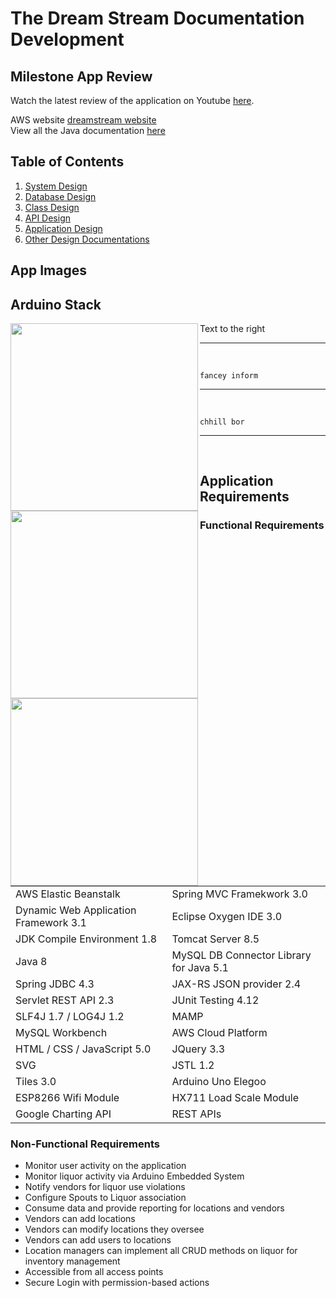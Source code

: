 # The Dream Stream Documentation Development


## Milestone App Review
Watch the latest review of the application on Youtube [here](https://www.youtube.com/embed/3njvE3QVbVk). 

AWS website [dreamstream website](http://thedreamstream.us-east-2.elasticbeanstalk.com)  
View all the Java documentation [here](https://mmitar.github.io/capstone/)

## Table of Contents	
1. [System Design](https://github.com/mmitar/capstone/tree/master/_System%20Design)
2. [Database Design](https://github.com/mmitar/capstone/tree/master/_Database%20Design)	
3. [Class Design](https://github.com/mmitar/capstone/tree/master/_Class%20Design)	
4. [API Design](https://github.com/mmitar/capstone/tree/master/_API%20Design)
5. [Application Design](https://github.com/mmitar/capstone/tree/master/_Application%20Design)
6. [Other Design Documentations](https://github.com/mmitar/capstone/tree/master/_Other)

## App Images

## Arduino Stack
<img align="left" width="300" src="https://github.com/mmitar/capstone/blob/master/App%20Images/arduino.jpeg"/>  

Text to the right  

---
<br/>
<img align="left" width="300" src="https://github.com/mmitar/capstone/blob/master/App%20Images/load_scale.jpeg"/>  

``` fancey inform ```  

---
<br/>
<img align="left" width="300" src="https://github.com/mmitar/capstone/blob/master/App%20Images/scale_ard.jpeg"/>  

`chhill bor`  

---
<br/>

## Application Requirements

### Functional Requirements
| | |
| --- | --- |
AWS Elastic Beanstalk | Spring MVC Framekwork 3.0 |
Dynamic Web Application Framework 3.1 | Eclipse Oxygen IDE 3.0 |
JDK Compile Environment 1.8 | Tomcat Server 8.5 |
Java 8 | MySQL DB Connector Library for Java 5.1 |
Spring JDBC 4.3 | JAX-RS JSON provider 2.4 |
Servlet REST API 2.3 | JUnit Testing 4.12 |
SLF4J 1.7 / LOG4J 1.2 | MAMP |
MySQL Workbench | AWS Cloud Platform |
HTML / CSS / JavaScript 5.0 | JQuery 3.3 |
SVG | JSTL 1.2 |
Tiles 3.0 | Arduino Uno Elegoo |
ESP8266 Wifi Module | HX711 Load Scale Module |
Google Charting API | REST APIs

### Non-Functional Requirements
* Monitor user activity on the application
* Monitor liquor activity via Arduino Embedded System
* Notify vendors for liquor use violations
* Configure Spouts to Liquor association
* Consume data and provide reporting for locations and vendors
* Vendors can add locations
* Vendors can modify locations they oversee
* Vendors can add users to locations
* Location managers can implement all CRUD methods on liquor for inventory management
* Accessible from all access points
* Secure Login with permission-based actions




